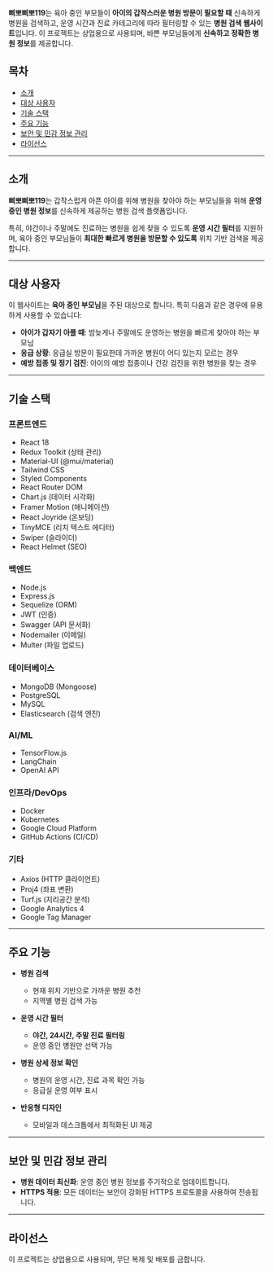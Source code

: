 **삐뽀삐뽀119**는 육아 중인 부모들이 **아이의 갑작스러운 병원 방문이 필요할 때** 신속하게 병원을 검색하고, 운영 시간과 진료 카테고리에 따라 필터링할 수 있는 **병원 검색 웹사이트**입니다. 이 프로젝트는 상업용으로 사용되며, 바쁜 부모님들에게 **신속하고 정확한 병원 정보**를 제공합니다.

## 목차

- [소개](#소개)
- [대상 사용자](#대상-사용자)
- [기술 스택](#기술-스택)
- [주요 기능](#주요-기능)
- [보안 및 민감 정보 관리](#보안-및-민감-정보-관리)
- [라이선스](#라이선스)

---

## 소개

**삐뽀삐뽀119**는 갑작스럽게 아픈 아이를 위해 병원을 찾아야 하는 부모님들을 위해 **운영 중인 병원 정보**를 신속하게 제공하는 병원 검색 플랫폼입니다.

특히, 야간이나 주말에도 진료하는 병원을 쉽게 찾을 수 있도록 **운영 시간 필터**를 지원하며, 육아 중인 부모님들이 **최대한 빠르게 병원을 방문할 수 있도록** 위치 기반 검색을 제공합니다.

---

## 대상 사용자

이 웹사이트는 **육아 중인 부모님**을 주된 대상으로 합니다.
특히 다음과 같은 경우에 유용하게 사용할 수 있습니다:

- **아이가 갑자기 아플 때**: 밤늦게나 주말에도 운영하는 병원을 빠르게 찾아야 하는 부모님
- **응급 상황**: 응급실 방문이 필요한데 가까운 병원이 어디 있는지 모르는 경우
- **예방 접종 및 정기 검진**: 아이의 예방 접종이나 건강 검진을 위한 병원을 찾는 경우

---

## 기술 스택

### 프론트엔드
- React 18
- Redux Toolkit (상태 관리)
- Material-UI (@mui/material)
- Tailwind CSS
- Styled Components
- React Router DOM
- Chart.js (데이터 시각화)
- Framer Motion (애니메이션)
- React Joyride (온보딩)
- TinyMCE (리치 텍스트 에디터)
- Swiper (슬라이더)
- React Helmet (SEO)

### 백엔드
- Node.js
- Express.js
- Sequelize (ORM)
- JWT (인증)
- Swagger (API 문서화)
- Nodemailer (이메일)
- Multer (파일 업로드)

### 데이터베이스
- MongoDB (Mongoose)
- PostgreSQL
- MySQL
- Elasticsearch (검색 엔진)

### AI/ML
- TensorFlow.js
- LangChain
- OpenAI API

### 인프라/DevOps
- Docker
- Kubernetes
- Google Cloud Platform
- GitHub Actions (CI/CD)

### 기타
- Axios (HTTP 클라이언트)
- Proj4 (좌표 변환)
- Turf.js (지리공간 분석)
- Google Analytics 4
- Google Tag Manager

---

## 주요 기능

- **병원 검색**
  - 현재 위치 기반으로 가까운 병원 추천
  - 지역별 병원 검색 가능

- **운영 시간 필터**
  - **야간, 24시간, 주말 진료 필터링**
  - 운영 중인 병원만 선택 가능

- **병원 상세 정보 확인**
  - 병원의 운영 시간, 진료 과목 확인 가능
  - 응급실 운영 여부 표시

- **반응형 디자인**
  - 모바일과 데스크톱에서 최적화된 UI 제공

---

## 보안 및 민감 정보 관리

- **병원 데이터 최신화**: 운영 중인 병원 정보를 주기적으로 업데이트합니다.
- **HTTPS 적용**: 모든 데이터는 보안이 강화된 HTTPS 프로토콜을 사용하여 전송됩니다.

---

## 라이선스

이 프로젝트는 상업용으로 사용되며, 무단 복제 및 배포를 금합니다.
